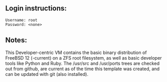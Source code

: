 ## Login instructions:

```
Username: root
Password: <none>
```

## Notes:

This Developer-centric VM contains the basic binary distribution of FreeBSD 12 (-current) on a ZFS root filesystem, as well as basic developer tools like Python and Ruby.  The /usr/src and /usr/ports trees are checked out from github, are current as of the time this template was created, and can be updated with git (also installed).
